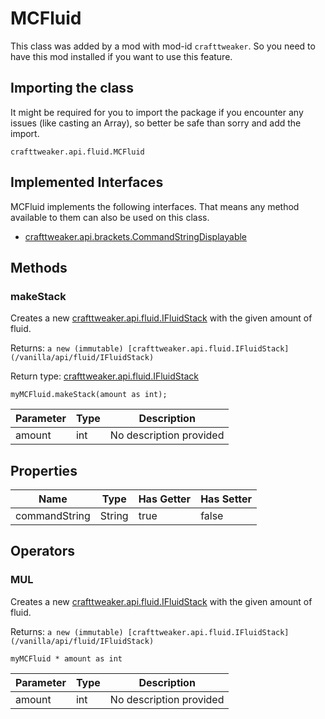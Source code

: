 # MCFluid

This class was added by a mod with mod-id `crafttweaker`. So you need to have this mod installed if you want to use this feature.

## Importing the class
It might be required for you to import the package if you encounter any issues (like casting an Array), so better be safe than sorry and add the import.  
```zenscript
crafttweaker.api.fluid.MCFluid
```

## Implemented Interfaces
MCFluid implements the following interfaces. That means any method available to them can also be used on this class.  
- [crafttweaker.api.brackets.CommandStringDisplayable](/vanilla/api/brackets/CommandStringDisplayable)

## Methods
### makeStack

Creates a new [crafttweaker.api.fluid.IFluidStack](/vanilla/api/fluid/IFluidStack) with the given amount of fluid.

 Returns: `a new (immutable) [crafttweaker.api.fluid.IFluidStack](/vanilla/api/fluid/IFluidStack)`

Return type: [crafttweaker.api.fluid.IFluidStack](/vanilla/api/fluid/IFluidStack)

```zenscript
myMCFluid.makeStack(amount as int);
```

| Parameter | Type | Description |
|-----------|------|-------------|
| amount | int | No description provided |



## Properties

| Name | Type | Has Getter | Has Setter |
|------|------|------------|------------|
| commandString | String | true | false |

## Operators
### MUL

Creates a new [crafttweaker.api.fluid.IFluidStack](/vanilla/api/fluid/IFluidStack) with the given amount of fluid.

 Returns: `a new (immutable) [crafttweaker.api.fluid.IFluidStack](/vanilla/api/fluid/IFluidStack)`

```zenscript
myMCFluid * amount as int
```

| Parameter | Type | Description |
|-----------|------|-------------|
| amount | int | No description provided |

